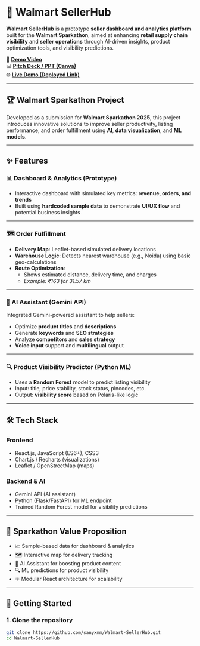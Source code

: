 # 🛒 Walmart SellerHub

**Walmart SellerHub** is a prototype **seller dashboard and analytics platform** built for the **Walmart Sparkathon**, aimed at enhancing **retail supply chain visibility** and **seller operations** through AI-driven insights, product optimization tools, and visibility predictions.

🎥 **[Demo Video](https://youtu.be/wPLDmEx6Nto)**  
📊 **[Pitch Deck / PPT (Canva)](https://www.canva.com/design/DAGtEVUBwbk/YgmWQxJnKoy92sbpKw-lfQ/edit)**  
🌐 **[Live Demo (Deployed Link)](https://walmart-sellerhub.vercel.app/)**

---

## 🏆 Walmart Sparkathon Project

Developed as a submission for **Walmart Sparkathon 2025**, this project introduces innovative solutions to improve seller productivity, listing performance, and order fulfillment using **AI**, **data visualization**, and **ML models**.

---

## ✨ Features

### 📊 Dashboard & Analytics (Prototype)

- Interactive dashboard with simulated key metrics: **revenue, orders, and trends**
- Built using **hardcoded sample data** to demonstrate **UI/UX flow** and potential business insights

---

### 🗺️ Order Fulfillment

- **Delivery Map**: Leaflet-based simulated delivery locations
- **Warehouse Logic**: Detects nearest warehouse (e.g., Noida) using basic geo-calculations
- **Route Optimization**:
  - Shows estimated distance, delivery time, and charges  
  - _Example: ₹163 for 31.57 km_

---

### 🤖 AI Assistant (Gemini API)

Integrated Gemini-powered assistant to help sellers:

- Optimize **product titles** and **descriptions**
- Generate **keywords** and **SEO strategies**
- Analyze **competitors** and **sales strategy**
- **Voice input** support and **multilingual** output

---

### 🔍 Product Visibility Predictor (Python ML)

- Uses a **Random Forest** model to predict listing visibility
- Input: title, price stability, stock status, pincodes, etc.
- Output: **visibility score** based on Polaris-like logic

---

## 🛠️ Tech Stack

### Frontend
- React.js, JavaScript (ES6+), CSS3
- Chart.js / Recharts (visualizations)
- Leaflet / OpenStreetMap (maps)

### Backend & AI
- Gemini API (AI assistant)
- Python (Flask/FastAPI) for ML endpoint
- Trained Random Forest model for visibility predictions

---

##  🏅 Sparkathon Value Proposition

- 📈 Sample-based data for dashboard & analytics  
- 🗺️ Interactive map for delivery tracking  
- 🧠 AI Assistant for boosting product content
- 🔍 ML predictions for product visibility
- ⚛️ Modular React architecture for scalability








---

## 🚀 Getting Started

### 1. Clone the repository
```bash
git clone https://github.com/sanyxmm/Walmart-SellerHub.git
cd Walmart-SellerHub
